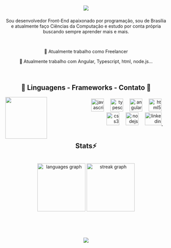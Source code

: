 ###

<h1 align="center">
<img src="https://readme-typing-svg.herokuapp.com/?font=Righteous&size=35&center=true&vCenter=true&width=500&height=70&duration=4000&lines=Olá!+👋;+Me+chamo+Felipe+Santos!;" />
</h1>

###

<p align="center">Sou desenvolvedor Front-End apaixonado por programação, sou de Brasília e atualmente faço Ciências da Computação e estudo por conta própria buscando sempre aprender mais e mais.</p>
<br>
<p align="center">📍 Atualmente trabalho como Freelancer</p>
<p align="center">🔎 Atualmente trabalho com Angular, Typescript, html, node.js...</p>
<br>

###

<h2 align=center>📌 Linguagens - Frameworks - Contato 📌</h2>

<img align="left" height="130" src="https://idearocketanimation.com/app/uploads/2019/09/EyesByAgaGiecko.gif"  />

###

<div align="right" width="100">
  <div>
    <img src="https://cdn.jsdelivr.net/gh/devicons/devicon/icons/javascript/javascript-plain.svg" height="40" alt="javascript logo"  />
    <img width="12" />
    <img src="https://cdn.jsdelivr.net/gh/devicons/devicon/icons/typescript/typescript-plain.svg" height="40" alt="typescript logo"  />
    <img width="12" />
    <img src="https://cdn.simpleicons.org/angular/DD0031" height="40" alt="angularjs logo"  />
    <img width="12" />
    <img src="https://cdn.jsdelivr.net/gh/devicons/devicon/icons/html5/html5-plain.svg" height="40" alt="html5 logo"  />
    <img width="12" />
  </div>
  <div>
    <img src="https://cdn.jsdelivr.net/gh/devicons/devicon/icons/css3/css3-plain.svg" height="40" alt="css3 logo"  />
    <img width="12" />
    <img src="https://cdn.jsdelivr.net/gh/devicons/devicon/icons/nodejs/nodejs-plain-wordmark.svg" height="40" alt="nodejs logo"  />
    <img width="12" />
    <a href="https://www.linkedin.com/in/felipe-santos-a377ba300/" target="_blank">
      <img src="https://raw.githubusercontent.com/maurodesouza/profile-readme-generator/master/src/assets/icons/social/linkedin/default.svg" width="52" height="40" alt="linkedin logo"  />
      <img width="12" />
    </a>
  </div>
</div>
<br>

###

<h2 align=center> Stats⚡</h2>
<br>

<div align="center">
  <img src="https://github-readme-stats.vercel.app/api/top-langs?username=fsantosandrade&locale=en&hide_title=false&layout=compact&card_width=320&langs_count=5&theme=github_dark&hide_border=true&order=2" height="150" alt="languages graph"  />
  <img src="https://streak-stats.demolab.com?user=fsantosandrade&locale=en&mode=daily&theme=github_dark&hide_border=true&border_radius=5&date_format=n/j%5B/Y%5D&order=3" height="150" alt="streak graph"  />
</div>

###

<br>
<h1 align="center">
<img src="https://readme-typing-svg.herokuapp.com/?font=Righteous&size=35&center=true&vCenter=true&width=500&height=70&duration=4000&lines=Obrigado+pela+atenção!;+Até+a+próxima...+👋" />
</h1>
